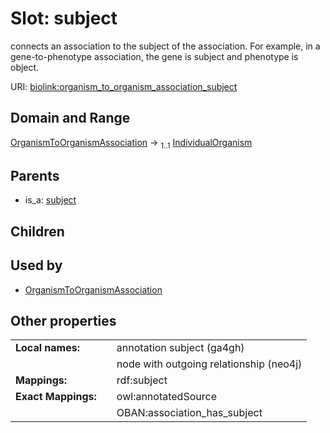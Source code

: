 
# Slot: subject


connects an association to the subject of the association. For example, in a gene-to-phenotype association, the gene is subject and phenotype is object.

URI: [biolink:organism_to_organism_association_subject](https://w3id.org/biolink/organism_to_organism_association_subject)


## Domain and Range

[OrganismToOrganismAssociation](OrganismToOrganismAssociation.md) &#8594;  <sub>1..1</sub> [IndividualOrganism](IndividualOrganism.md)

## Parents

 *  is_a: [subject](subject.md)

## Children


## Used by

 * [OrganismToOrganismAssociation](OrganismToOrganismAssociation.md)

## Other properties

|  |  |  |
| --- | --- | --- |
| **Local names:** | | annotation subject (ga4gh) |
|  | | node with outgoing relationship (neo4j) |
| **Mappings:** | | rdf:subject |
| **Exact Mappings:** | | owl:annotatedSource |
|  | | OBAN:association_has_subject |

